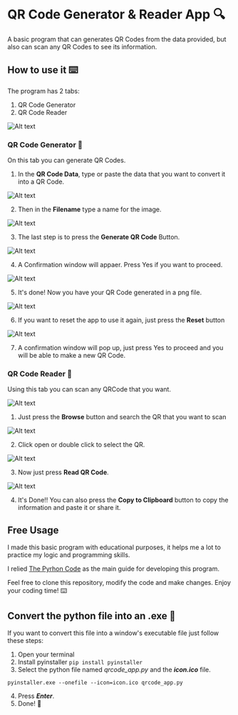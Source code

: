 # QR Code Generator & Reader App 🔍
A basic program that can generates QR Codes from the data provided, but also can scan any QR Codes to see its information.

## How to use it ⌨️
The program has 2 tabs:

1. QR Code Generator
2. QR Code Reader

![Alt text](screenshots/01.png)

### QR Code Generator 🔧
On this tab you can generate QR Codes.

1. In the **QR Code Data**, type or paste the data that you want to convert it into a QR Code.

![Alt text](screenshots/02.png)

2. Then in the **Filename** type a name for the image.

![Alt text](screenshots/03.png)

3. The last step is to press the **Generate QR Code** Button.

![Alt text](screenshots/04.png)

4. A Confirmation window will appaer. Press Yes if you want to proceed.

![Alt text](screenshots/05.png)

5. It's done! Now you have your QR Code generated in a png file.

![Alt text](screenshots/06.png)

6. If you want to reset the app to use it again, just press the **Reset** button

![Alt text](screenshots/07.png)

7. A confirmation window will pop up, just press Yes to proceed and you will be able to make a new QR Code.

### QR Code Reader 📖
Using this tab you can scan any QRCode that you want.

![Alt text](screenshots/08.png)

1. Just press the **Browse** button and search the QR that you want to scan

![Alt text](screenshots/09.png)

2. Click open or double click to select the QR.

![Alt text](screenshots/10.png)

3. Now just press **Read QR Code**.

![Alt text](screenshots/11.png)

4. It's Done!! You can also press the **Copy to Clipboard** button to copy the information and paste it or share it.

## Free Usage
I made this basic program with educational purposes, it helps me a lot to practice my logic and programming skills.

I relied [The Pyrhon Code](https://thepythoncode.com/article/make-a-qr-code-generator-and-reader-tkinter-python) as the main guide for developing this program.

Feel free to clone this repository, modify the code and make changes.
Enjoy your coding time! ⌨️

## Convert the python file into an .exe 🐍
If you want to convert this file into a window's executable file just follow these steps:

1. Open your terminal
2. Install pyinstaller `pip install pyinstaller`
3. Select the python file named *qrcode_app.py* and the ***icon.ico*** file.

~~~
pyinstaller.exe --onefile --icon=icon.ico qrcode_app.py
~~~

4. Press ***Enter***.
5. Done! 🥳